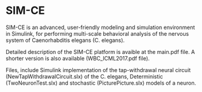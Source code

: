 # SIM-CE

SIM-CE is an advanced, user-friendly modeling and simulation environment in Simulink, for performing multi-scale behavioral analysis of the nervous system of Caenorhabditis elegans (C. 
elegans). 

Detailed description of the SIM-CE platform is avaible at the main.pdf file. A shorter version is also available (WBC_ICML2017.pdf file). 

Files, include Simulink implementation of the tap-withdrawal neural circuit (NewTapWithdrawalCircuit.slx) of the C. elegans, Deterministic (TwoNeuronTest.slx) and stochastic (PicturePicture.slx) models of a neuron.


